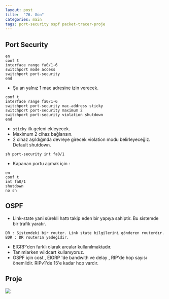 ```yaml
---
layout: post
title:  "76. Gün"
categories: main
tags: port-security ospf packet-tracer-proje
---
```



## Port Security

```
en
conf t
interface range fa0/1-6
switchport mode access
switchport port-security
end
```

* Şu an yalnız 1 mac adresine izin verecek.

```
conf t
interface range fa0/1-6
switchport port-security mac-address sticky
switchport port-security maximum 2
switchport port-security violation shutdown
end
```

* `sticky` ilk geleni ekleyecek. 
* Maximum 2 cihaz bağlansın.
* 2 cihaz aşıldığında devreye girecek violation modu belirleyeceğiz. Default shutdown. 

```
sh port-security int fa0/1
```

* Kapanan portu açmak için :

```
en
conf t
int fa0/1
shutdown
no sh
```

## OSPF

* Link-state yani sürekli hattı takip eden bir yapıya sahiptir. Bu sistemde bir trafik yaratır.

```
DR : Sistemdeki bir router. Link state bilgilerini gönderen routerdır.
BDR : DR routerın yedeğidir.

```

* EIGRP'den farklı olarak arealar kullanılmaktadır.
* Tanımlarken wildcart kullanıyoruz.
* OSPF için cost , EIGRP 'de bandwith ve delay , RIP'de hop sayısı önemlidir. RIPv1'de 15'e kadar hop vardır.


## Proje

[<img src="https://github.com/acsariyildiz/sistem4/blob/gh-pages/images/wnd-2.png?raw=true">](https://github.com/acsariyildiz/sistem4/blob/gh-pages/images/wnd-2.png?raw=true)
